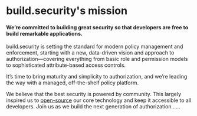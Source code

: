 # build.security's mission

#### **We’re committed to building great security so that developers are free to build remarkable applications.**

build.security is setting the standard for modern policy management and enforcement, starting with a new, data-driven vision and approach to authorization—covering everything from basic role and permission models to sophisticated attribute-based access controls.

It’s time to bring maturity and simplicity to authorization, and we’re leading the way with a managed, off-the-shelf policy platform.

We believe that the best security is powered by community. This largely inspired us to [open-source](https://github.com/build-security) our core technology and keep it accessible to all developers. Join us as we build the next generation of authorization......


